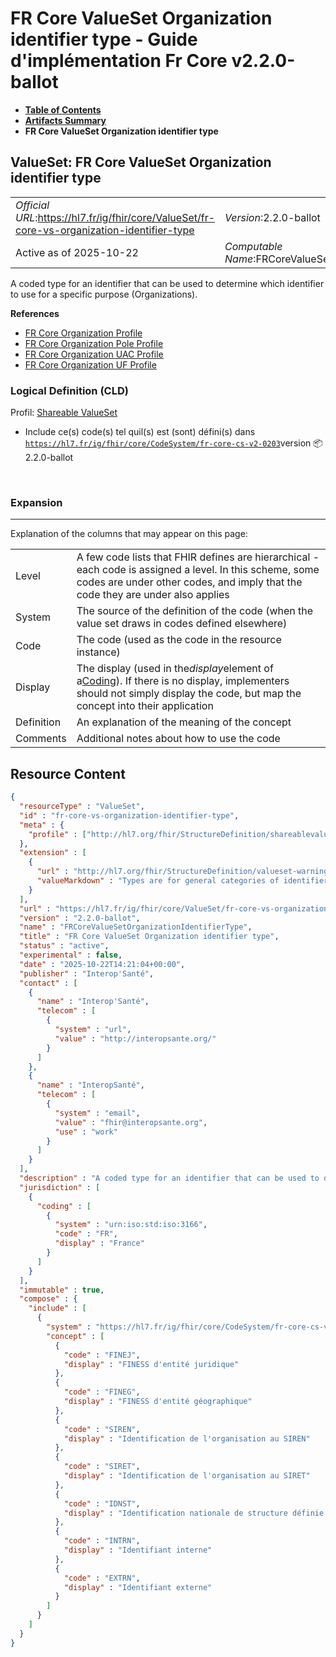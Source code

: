 # FR Core ValueSet Organization identifier type - Guide d'implémentation Fr Core v2.2.0-ballot

* [**Table of Contents**](toc.md)
* [**Artifacts Summary**](artifacts.md)
* **FR Core ValueSet Organization identifier type**

## ValueSet: FR Core ValueSet Organization identifier type 

| | |
| :--- | :--- |
| *Official URL*:https://hl7.fr/ig/fhir/core/ValueSet/fr-core-vs-organization-identifier-type | *Version*:2.2.0-ballot |
| Active as of 2025-10-22 | *Computable Name*:FRCoreValueSetOrganizationIdentifierType |

 
A coded type for an identifier that can be used to determine which identifier to use for a specific purpose (Organizations). 

 **References** 

* [FR Core Organization Profile](StructureDefinition-fr-core-organization.md)
* [FR Core Organization Pole Profile](StructureDefinition-fr-core-organization-pole.md)
* [FR Core Organization UAC Profile](StructureDefinition-fr-core-organization-uac.md)
* [FR Core Organization UF Profile](StructureDefinition-fr-core-organization-uf.md)

### Logical Definition (CLD)

Profil: [Shareable ValueSet](http://hl7.org/fhir/R4/shareablevalueset.html)

* Include ce(s) code(s) tel quil(s) est (sont) défini(s) dans [`https://hl7.fr/ig/fhir/core/CodeSystem/fr-core-cs-v2-0203`](CodeSystem-fr-core-cs-v2-0203.md)version 📦2.2.0-ballot

 

### Expansion

-------

 Explanation of the columns that may appear on this page: 

| | |
| :--- | :--- |
| Level | A few code lists that FHIR defines are hierarchical - each code is assigned a level. In this scheme, some codes are under other codes, and imply that the code they are under also applies |
| System | The source of the definition of the code (when the value set draws in codes defined elsewhere) |
| Code | The code (used as the code in the resource instance) |
| Display | The display (used in the*display*element of a[Coding](http://hl7.org/fhir/R4/datatypes.html#Coding)). If there is no display, implementers should not simply display the code, but map the concept into their application |
| Definition | An explanation of the meaning of the concept |
| Comments | Additional notes about how to use the code |



## Resource Content

```json
{
  "resourceType" : "ValueSet",
  "id" : "fr-core-vs-organization-identifier-type",
  "meta" : {
    "profile" : ["http://hl7.org/fhir/StructureDefinition/shareablevalueset"]
  },
  "extension" : [
    {
      "url" : "http://hl7.org/fhir/StructureDefinition/valueset-warning",
      "valueMarkdown" : "Types are for general categories of identifiers. See [the identifier registry](identifier-registry.h     tml) for a list of common identifier systems"
    }
  ],
  "url" : "https://hl7.fr/ig/fhir/core/ValueSet/fr-core-vs-organization-identifier-type",
  "version" : "2.2.0-ballot",
  "name" : "FRCoreValueSetOrganizationIdentifierType",
  "title" : "FR Core ValueSet Organization identifier type",
  "status" : "active",
  "experimental" : false,
  "date" : "2025-10-22T14:21:04+00:00",
  "publisher" : "Interop'Santé",
  "contact" : [
    {
      "name" : "Interop'Santé",
      "telecom" : [
        {
          "system" : "url",
          "value" : "http://interopsante.org/"
        }
      ]
    },
    {
      "name" : "InteropSanté",
      "telecom" : [
        {
          "system" : "email",
          "value" : "fhir@interopsante.org",
          "use" : "work"
        }
      ]
    }
  ],
  "description" : "A coded type for an identifier that can be used to determine which identifier to use for a specific purpose (Organizations).",
  "jurisdiction" : [
    {
      "coding" : [
        {
          "system" : "urn:iso:std:iso:3166",
          "code" : "FR",
          "display" : "France"
        }
      ]
    }
  ],
  "immutable" : true,
  "compose" : {
    "include" : [
      {
        "system" : "https://hl7.fr/ig/fhir/core/CodeSystem/fr-core-cs-v2-0203",
        "concept" : [
          {
            "code" : "FINEJ",
            "display" : "FINESS d'entité juridique"
          },
          {
            "code" : "FINEG",
            "display" : "FINESS d'entité géographique"
          },
          {
            "code" : "SIREN",
            "display" : "Identification de l'organisation au SIREN"
          },
          {
            "code" : "SIRET",
            "display" : "Identification de l'organisation au SIRET"
          },
          {
            "code" : "IDNST",
            "display" : "Identification nationale de structure définie par l’ASIP-SANTE dans le CI_SIS"
          },
          {
            "code" : "INTRN",
            "display" : "Identifiant interne"
          },
          {
            "code" : "EXTRN",
            "display" : "Identifiant externe"
          }
        ]
      }
    ]
  }
}

```
